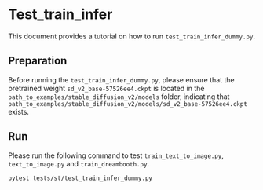 # Test_train_infer

This document provides a tutorial on how to run `test_train_infer_dummy.py`.

## Preparation

Before running the `test_train_infer_dummy.py`, please ensure that the pretrained weight `sd_v2_base-57526ee4.ckpt`
is located in the `path_to_examples/stable_diffusion_v2/models` folder, indicating that
`path_to_examples/stable_diffusion_v2/models/sd_v2_base-57526ee4.ckpt` exists.

## Run

Please run the following command to test `train_text_to_image.py`, `text_to_image.py` and `train_dreambooth.py`.
```shell
pytest tests/st/test_train_infer_dummy.py
```
